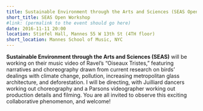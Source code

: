 ```yaml
---
title: Sustainable Environment through the Arts and Sciences (SEAS Open Workshop)
short_title: SEAS Open Workshop
#link: (permalink to the event should go here)
date: 2016-11-11 20:00
location: Stiefel Hall, Mannes 55 W 13th St (4TH floor)
short_location: Mannes School of Music, NYC
---
```


**Sustainable Environment through the Arts and Sciences (SEAS)** will be working on their music video of Ravel’s “Oiseaux Tristes,” featuring narratives and choreography drawn from current research on birds’ dealings with climate change, pollution, increasing metropolitan glass architecture, and deforestation. I will be directing, with Juilliard dancers working out choreography and a Parsons videographer working out production details and filming. You are all invited to observe this exciting collaborative phenomenon, and welcome!
